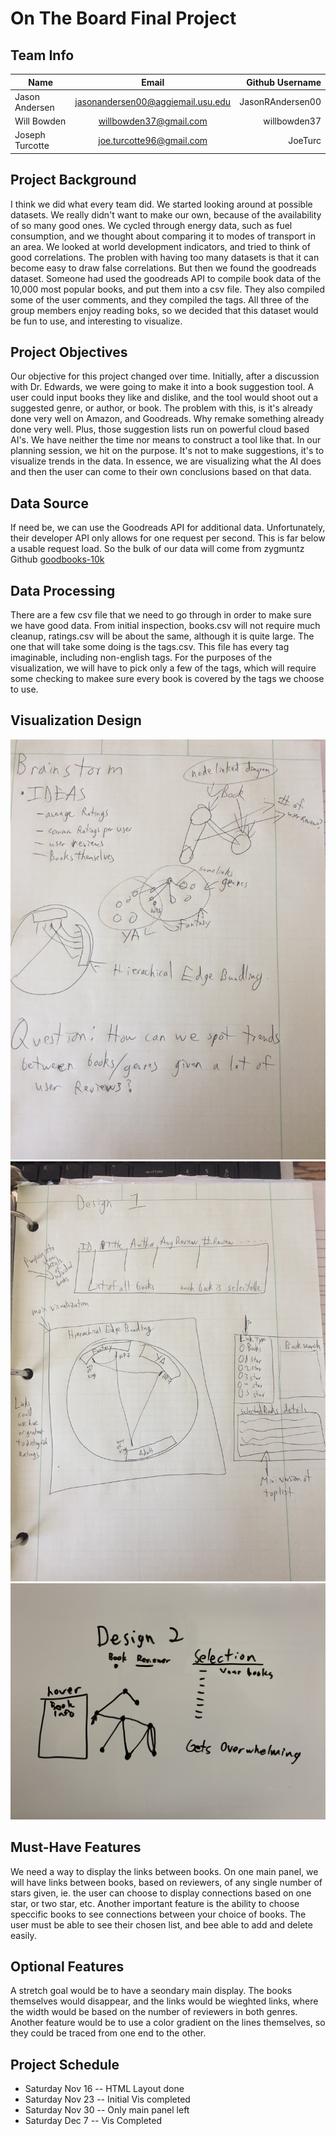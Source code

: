 # On The Board Final Project
## Team Info 

| Name      |       Email         | Github Username  |
|---|:---:|---:|
| Jason Andersen | jasonandersen00@aggiemail.usu.edu | JasonRAndersen00 |
| Will Bowden   | willbowden37@gmail.com       | willbowden37   |
| Joseph Turcotte | joe.turcotte96@gmail.com      | JoeTurc      |

## Project Background
I think we did what every team did. We started looking around at possible datasets. We really didn't want to make our own, because of the availability of so many good ones. We cycled through energy data, such as fuel consumption, and we thought about comparing it to modes of transport in an area. We looked at world development indicators, and tried to think of good correlations. The problen with having too many datasets is that it can become easy to draw false correlations. But then we found the goodreads dataset. Someone had used the goodreads API to compile book data of the 10,000 most popular books, and put them into a csv file. They also compiled some of the user comments, and they compiled the tags. All three of the group members enjoy reading boks, so we decided that this dataset would be fun to use, and interesting to visualize.

## Project Objectives
Our objective for this project changed over time. Initially, after a discussion with Dr. Edwards, we were going to make it into a book suggestion tool. A user could input books they like and dislike, and the tool would shoot out a suggested genre, or author, or book. The problem with this, is it's already done very well on Amazon, and Goodreads. Why remake something already done very well. Plus, those suggestion lists run on powerful cloud based AI's. We have neither the time nor means to construct a tool like that. In our planning session, we hit on the purpose. It's not to make suggestions, it's to visualize trends in the data. In essence, we are visualizing what the AI does and then the user can come to their own conclusions based on that data.

## Data Source
If need be, we can use the Goodreads API for additional data. Unfortunately, their developer API only allows for one request per second. This is far below a usable request load. So the bulk of our data will come from zygmuntz Github <a href="https://github.com/zygmuntz/goodbooks-10k">goodbooks-10k</a>

## Data Processing
There are a few csv file that we need to go through in order to make sure we have good data. From initial inspection, books.csv will not require much cleanup, ratings.csv will be about the same, although it is quite large. The one that will take some doing is the tags.csv. This file has every tag imaginable, including non-english tags. For the purposes of the visualization, we will have to pick only a few of the tags, which will require some checking to makee sure every book is covered by the tags we choose to use.

## Visualization Design

![Brainstorm](images/Brainstorm.JPG)
![Design 1](images/Design1.JPG)
![Design 2](images/Design2.jpg)

## Must-Have Features
We need a way to display the links between books. On one main panel, we will have links between books, based on reviewers, of any single number of stars given, ie. the user can choose to display connections based on one star, or two star, etc. Another important feature is the ability to choose speccific books to see connections between your choice of books. The user must be able to see their chosen list, and bee able to add and delete easily.

## Optional Features
A stretch goal would be to have a seondary main display. The books themselves would disappear, and the links would be wieghted links, where the width would be based on the number of reviewers in both genres. Another feature would be to use a color gradient on the lines themselves, so they could be traced from one end to the other.

## Project Schedule
- Saturday Nov 16 -- HTML Layout done
- Saturday Nov 23 -- Initial Vis completed
- Saturday Nov 30 -- Only main panel left
- Saturday Dec 7 -- Vis Completed